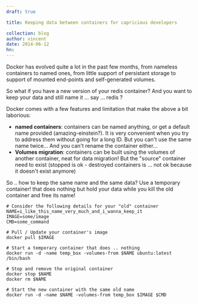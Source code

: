 ```yaml
---
draft: true

title: Keeping data between containers for capricious developers

collection: blog
author: vincent
date: 2014-06-12
hn: 
---
```


Docker has evolved quite a lot in the past few months, from nameless containers to named ones, from little support of persistant storage to support of mounted end-points and self-generated volumes.

So what if you have a new version of your redis container? And you want to keep your data and still name it ... say ... redis ?

Docker comes with a few features and limitation that make the above a bit laborious:

- **named containers**: containers can be named anything, or get a default name provided (amazing-einstein?). It is very convenient when you try to address them without going for a long ID. But you can't use the same name twice... And you can't rename the container either...
- **Volumes migration**: containers can be built using the volumes of another container, neat for data migration! But the "source" container need to exist (stopped is ok - destroyed containers is ... not ok because it doesn't exist anymore)

So .. how to keep the same name and the same data? Use a temporary container! that does nothing but hold your data while you kill the old container and free its name!

```
# Consider the following details for your "old" container
NAME=i_like_this_name_very_much_and_i_wanna_keep_it
IMAGE=some/image
CMD=some_command

# Pull / Update your container's image
docker pull $IMAGE

# Start a temporary container that does .. nothing
docker run -d -name temp_box -volumes-from $NAME ubuntu:latest /bin/bash

# Stop and remove the original container
docker stop $NAME
docker rm $NAME

# Start the new container with the same old name
docker run -d -name $NAME -volumes-from temp_box $IMAGE $CMD
```
